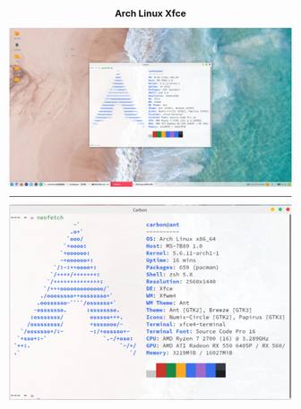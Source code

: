 <div align="center">

### Arch Linux Xfce

![desktop](./desktop/截图_2020-05-12_16-22-34.png)

---

![neofetch](desktop/neofetch.png)

</div>






